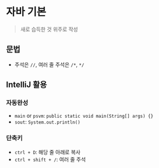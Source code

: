# 자바 기본

> 새로 습득한 것 위주로 작성

## 문법

- 주석은 `//`, 여러 줄 주석은 `/*`, `*/`



## IntelliJ 활용

### 자동완성

- `main` or `psvm`: `public static void main(String[] args) {}`
- `sout`: `System.out.println()`

### 단축키

- `ctrl + D`:  해당 줄 아래로 복사
- `ctrl + shift + /`: 여러 줄 주석
